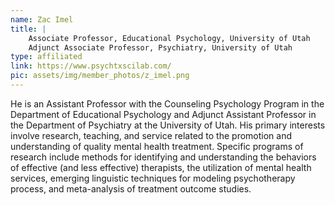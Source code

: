 ```yaml
---
name: Zac Imel
title: |
    Associate Professor, Educational Psychology, University of Utah
    Adjunct Associate Professor, Psychiatry, University of Utah
type: affiliated
link: https://www.psychtxscilab.com/
pic: assets/img/member_photos/z_imel.png
---
```


He is an Assistant Professor with the Counseling Psychology Program in the Department of Educational Psychology and Adjunct Assistant Professor in the Department of Psychiatry at the University of Utah. His primary interests involve research, teaching, and service related to the promotion and understanding of quality mental health treatment. Specific programs of research include methods for identifying and understanding the behaviors of effective (and less effective) therapists, the utilization of mental health services, emerging linguistic techniques for modeling psychotherapy process, and meta-analysis of treatment outcome studies.
